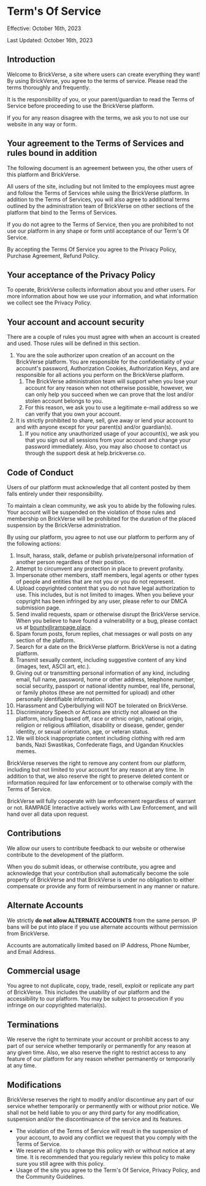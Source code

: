 # Term's Of Service

Effective: October 16th, 2023

Last Updated: October 16th, 2023

## Introduction

Welcome to BrickVerse, a site where users can create everything they want! By using BrickVerse, you agree to the terms of service. Please read the terms thoroughly and frequently.&#x20;

It is the responsibility of you, or your parent/guardian to read the Terms of Service before proceeding to use the BrickVerse platform.&#x20;

If you for any reason disagree with the terms, we ask you to not use our website in any way or form.

## Your agreement to the Terms of Services and rules bound in addition

The following document is an agreement between you, the other users of this platform and BrickVerse.&#x20;

All users of the site, including but not limited to the employees must agree and follow the Terms of Services while using the BrickVerse platform. In addition to the Terms of Services, you will also agree to additional terms outlined by the administration team of BrickVerse on other sections of the platform that bind to the Terms of Services.&#x20;

If you do not agree to the Terms of Service, then you are prohibited to not use our platform in any shape or form until acceptance of our Term's Of Service.

By accepting the Terms Of Service you agree to the Privacy Policy, Purchase Agreement, Refund Policy.

## Your acceptance of the Privacy Policy

To operate, BrickVerse collects information about you and other users. For more information about how we use your information, and what information we collect see the Privacy Policy.

## Your account and account security

There are a couple of rules you must agree with when an account is created and used. Those rules will be defined in this section.

1. You are the sole authorizer upon creation of an account on the BrickVerse platform. You are responsible for the confidentiality of your account's password, Authorization Cookies, Authorization Keys, and are responsible for all actions you perform on the BrickVerse platform.&#x20;
   1. The BrickVerse administration team will support when you lose your account for any reason when not otherwise possible, however, we can only help you succeed when we can prove that the lost and/or stolen account belongs to you.&#x20;
   2. For this reason, we ask you to use a legitimate e-mail address so we can verify that you own your account.
2. It is strictly prohibited to share, sell, give away or lend your account to and with anyone except for your parent(s) and/or guardian(s).&#x20;
   1. If you notice any unauthorized usage of your account(s), we ask you that you sign out all sessions from your account and change your password immediately. Also, you may also choose to contact us through the support desk at help.brickverse.co.

## Code of Conduct

Users of our platform must acknowledge that all content posted by them falls entirely under their responsibility.&#x20;

To maintain a clean community, we ask you to abide by the following rules. Your account will be suspended on the violation of those rules and membership on BrickVerse will be prohibited for the duration of the placed suspension by the BrickVerse administration.

By using our platform, you agree to not use our platform to perform any of the following actions:

1. Insult, harass, stalk, defame or publish private/personal information of another person  regardless of their position.
2. Attempt to circumvent any protection in place to prevent profanity.
3. Impersonate other members, staff members, legal agents or other types of people and entities that are not you or you do not represent.
4. Upload copyrighted content that you do not have legal authorization to use. This includes, but is not limited to images. When you believe your copyright has been infringed by any user, please refer to our DMCA submission page.
5. Send invalid requests, spam or otherwise disrupt the BrickVerse service. When you believe to have found a vulnerability or a bug, please contact us at bounty@rampage.place.
6. Spam forum posts, forum replies, chat messages or wall posts on any section of the platform.
7. Search for a date on the BrickVerse platform. BrickVerse is not a dating platform.
8. Transmit sexually content, including suggestive content of any kind (images, text, ASCII art, etc.).
9. Giving out or transmitting personal information of any kind, including email, full name, password, home or other address, telephone number, social security, passport or national identity number, real life, personal, or family photos (these are not permitted for upload) and other personally identifiable information.
10. Harassment and Cyberbullying will NOT be tolerated on BrickVerse.
11. Discriminatory Speech or Actions are strictly not allowed on the platform, including based off, race or ethnic origin, national origin, religion or religious affiliation, disability or disease, gender, gender identity, or sexual orientation, age, or veteran status.
12. We will block inappropriate content including clothing with red arm bands, Nazi Swastikas, Confederate flags, and Ugandan Knuckles memes.

BrickVerse reserves the right to remove any content from our platform, including but not limited to your account for any reason at any time. In addition to that, we also reserve the right to preserve deleted content or information required for law enforcement or to otherwise comply with the Terms of Service.

BrickVerse will fully cooperate with law enforcement regardless of warrant or not. RAMPAGE Interactive actively works with Law Enforcement, and will hand over all data upon request.

## Contributions

We allow our users to contribute feedback to our website or otherwise contribute to the development of the platform.&#x20;

When you do submit ideas, or otherwise contribute, you agree and acknowledge that your contribution shall automatically become the sole property of BrickVerse and that BrickVerse is under no obligation to either compensate or provide any form of reimbursement in any manner or nature.

## Alternate Accounts

We strictly **do not allow ALTERNATE ACCOUNTS** from the same person. IP bans will be put into place if you use alternate accounts without permission from BrickVerse.

Accounts are automatically limited based on IP Address, Phone Number, and Email Address.

## Commercial usage

You agree to not duplicate, copy, trade, resell, exploit or replicate any part of BrickVerse. This includes the usability of our platform and the accessibility to our platform. You may be subject to prosecution if you infringe on our copyrighted material(s).

## Terminations

We reserve the right to terminate your account or prohibit access to any part of our service whether temporarily or permanently for any reason at any given time. Also, we also reserve the right to restrict access to any feature of our platform for any reason whether permanently or temporarily at any time.

## Modifications

BrickVerse reserves the right to modify and/or discontinue any part of our service whether temporarily or permanently with or without prior notice. We shall not be held liable to you or any third party for any modification, suspension and/or the discontinuance of the service and its features.

* The violation of the Terms of Service will result in the suspension of your account, to avoid any conflict we request that you comply with the Terms of Service.
* We reserve all rights to change this policy with or without notice at any time. It is recommended that you regularly review this policy to make sure you still agree with this policy.
* Usage of the site you agree to the Term's Of Service, Privacy Policy, and the Community Guidelines.

